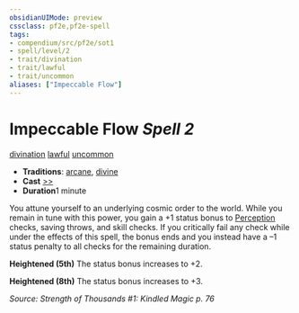 ```yaml
---
obsidianUIMode: preview
cssclass: pf2e,pf2e-spell
tags:
- compendium/src/pf2e/sot1
- spell/level/2
- trait/divination
- trait/lawful
- trait/uncommon
aliases: ["Impeccable Flow"]
---
```

# Impeccable Flow *Spell 2*   
[divination](/rules/traits/divination.md)  [lawful](/rules/traits/lawful.md)  [uncommon](/rules/traits/uncommon.md)  

- **Traditions**: [arcane](/rules/traits/arcane.md), [divine](/rules/traits/divine.md)
- **Cast** [>>](/rules/core-rulebook/chapter-9-playing-the-game.md#Actions "Two-Action") 
- **Duration**1 minute

You attune yourself to an underlying cosmic order to the world. While you remain in tune with this power, you gain a +1 status bonus to [Perception](/compendium/skills.md#Perception) checks, saving throws, and skill checks. If you critically fail any check while under the effects of this spell, the bonus ends and you instead have a –1 status penalty to all checks for the remaining duration.

**Heightened (5th)** The status bonus increases to +2.

**Heightened (8th)** The status bonus increases to +3.

*Source: Strength of Thousands #1: Kindled Magic p. 76*